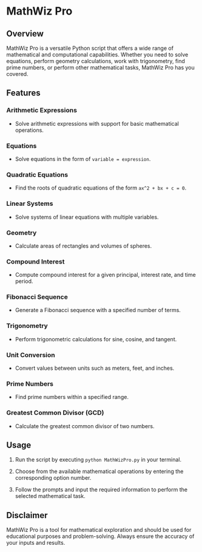 # MathWiz Pro

## Overview

MathWiz Pro is a versatile Python script that offers a wide range of mathematical and computational capabilities. Whether you need to solve equations, perform geometry calculations, work with trigonometry, find prime numbers, or perform other mathematical tasks, MathWiz Pro has you covered.

## Features

### Arithmetic Expressions
- Solve arithmetic expressions with support for basic mathematical operations.

### Equations
- Solve equations in the form of `variable = expression`.

### Quadratic Equations
- Find the roots of quadratic equations of the form `ax^2 + bx + c = 0`.

### Linear Systems
- Solve systems of linear equations with multiple variables.

### Geometry
- Calculate areas of rectangles and volumes of spheres.

### Compound Interest
- Compute compound interest for a given principal, interest rate, and time period.

### Fibonacci Sequence
- Generate a Fibonacci sequence with a specified number of terms.

### Trigonometry
- Perform trigonometric calculations for sine, cosine, and tangent.

### Unit Conversion
- Convert values between units such as meters, feet, and inches.

### Prime Numbers
- Find prime numbers within a specified range.

### Greatest Common Divisor (GCD)
- Calculate the greatest common divisor of two numbers.

## Usage

1. Run the script by executing `python MathWizPro.py` in your terminal.

2. Choose from the available mathematical operations by entering the corresponding option number.

3. Follow the prompts and input the required information to perform the selected mathematical task.

## Disclaimer

MathWiz Pro is a tool for mathematical exploration and should be used for educational purposes and problem-solving. Always ensure the accuracy of your inputs and results.


